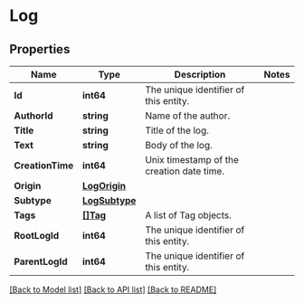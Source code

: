 # Log

## Properties

Name | Type | Description | Notes
------------ | ------------- | ------------- | -------------
**Id** | **int64** | The unique identifier of this entity. | 
**AuthorId** | **string** | Name of the author. | 
**Title** | **string** | Title of the log. | 
**Text** | **string** | Body of the log. | 
**CreationTime** | **int64** | Unix timestamp of the creation date time. | 
**Origin** | [**LogOrigin**](LogOrigin.md) |  | 
**Subtype** | [**LogSubtype**](LogSubtype.md) |  | 
**Tags** | [**[]Tag**](Tag.md) | A list of Tag objects. | 
**RootLogId** | **int64** | The unique identifier of this entity. | 
**ParentLogId** | **int64** | The unique identifier of this entity. | 

[[Back to Model list]](../README.md#documentation-for-models) [[Back to API list]](../README.md#documentation-for-api-endpoints) [[Back to README]](../README.md)


